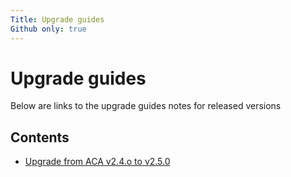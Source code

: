 ```yaml
---
Title: Upgrade guides
Github only: true
---
```


# Upgrade guides

Below are links to the upgrade guides notes for released versions

## Contents

- [Upgrade from ACA v2.4.o to v2.5.0](/upgrade-guide/upgrade24-45)
